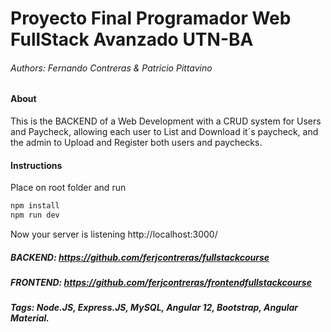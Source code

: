 # Proyecto Final Programador Web FullStack Avanzado UTN-BA
###### Authors: *Fernando Contreras & Patricio Pittavino*

#### About
This is the BACKEND of a Web Development with a CRUD system for Users and Paycheck, allowing each user to List and Download it´s paycheck, and the admin to Upload and Register both users and paychecks.

#### Instructions
Place on root folder and run

```sh
npm install
npm run dev
```

Now your server is listening http://localhost:3000/

##### BACKEND: https://github.com/ferjcontreras/fullstackcourse
##### FRONTEND: https://github.com/ferjcontreras/frontendfullstackcourse

##### Tags: Node.JS, Express.JS, MySQL, Angular 12, Bootstrap, Angular Material.